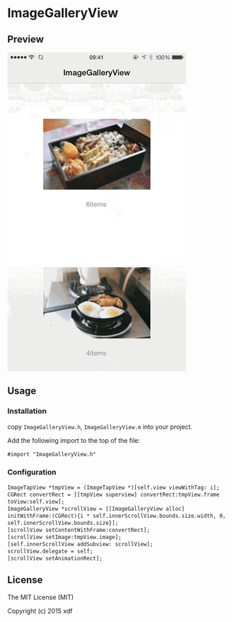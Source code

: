 # ImageGalleryView

## Preview

![preview](screenshot/preview.gif)

## Usage

### Installation

copy `ImageGalleryView.h`, `ImageGalleryView.m` into your project.

Add the following import to the top of the file:

```objc
#import "ImageGalleryView.h"
```

### Configuration

```objc
ImageTapView *tmpView = (ImageTapView *)[self.view viewWithTag: i];
CGRect convertRect = [[tmpView superview] convertRect:tmpView.frame toView:self.view];
ImageGalleryView *scrollView = [[ImageGalleryView alloc] initWithFrame:(CGRect){i * self.innerScrollView.bounds.size.width, 0, self.innerScrollView.bounds.size}];
[scrollView setContentWithFrame:convertRect];
[scrollView setImage:tmpView.image];
[self.innerScrollView addSubview: scrollView];
scrollView.delegate = self;
[scrollView setAnimationRect];
```

## License

The MIT License (MIT)

Copyright (c) 2015 xdf
